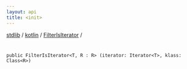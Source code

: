 ```yaml
---
layout: api
title: <init>
---
```

[stdlib](../../index.md) / [kotlin](../index.md) / [FilterIsIterator](index.md) / [<init>](_init_.md)

# <init>

```
public FilterIsIterator<T, R : R> (iterator: Iterator<T>, klass: Class<R>)
```
